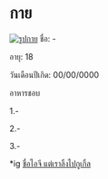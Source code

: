 # กาย
[![รูปกาย](https://cdn.discordapp.com/attachments/1009828568165011652/1010907332147941426/unknown.png)](https://www.google.co.th/webhp?tab=rw)
ชื่อ: -

อายุ: 18

วันเดือนปีเกิด: 00/00/0000

อาหารชอบ

1.-

2.-

3.-

*ig  [ชื่อไอจี แต่เราลิ้งไปกูเกิ้ล](https://www.google.co.th/webhp?tab=rw)
